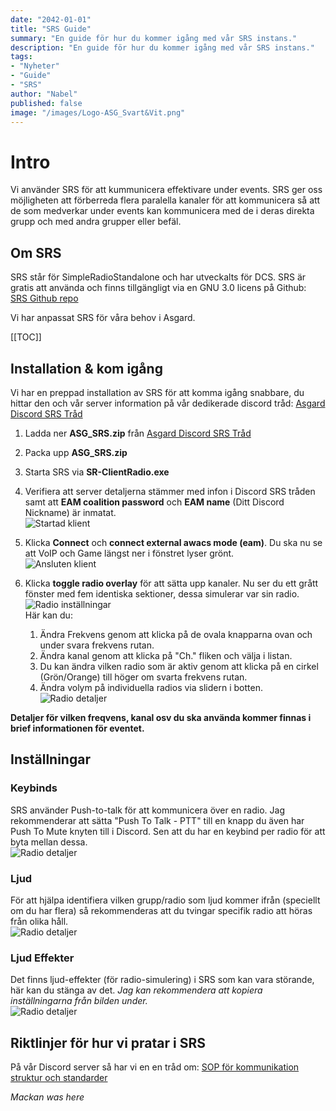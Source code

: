 ```yaml
---
date: "2042-01-01"
title: "SRS Guide"
summary: "En guide för hur du kommer igång med vår SRS instans."
description: "En guide för hur du kommer igång med vår SRS instans."
tags:
- "Nyheter"
- "Guide"
- "SRS"
author: "Nabel"
published: false
image: "/images/Logo-ASG_Svart&Vit.png"
---
```


# Intro
Vi använder SRS för att kummunicera effektivare under events. SRS ger oss möjligheten att förberreda flera paralella kanaler för att kommunicera så att de som medverkar under events kan kommunicera med de i deras direkta grupp och med andra grupper eller befäl.

## Om SRS
SRS står för SimpleRadioStandalone och har utveckalts för DCS. SRS är gratis att använda och finns tillgängligt via en GNU 3.0 licens på Github: [SRS Github repo](https://github.com/ciribob/DCS-SimpleRadioStandalone)

Vi har anpassat SRS för våra behov i Asgard.

[[TOC]]

## Installation & kom igång
Vi har en preppad installation av SRS för att komma igång snabbare, du hittar den och vår server information på vår dedikerade discord tråd: [Asgard Discord SRS Tråd](https://discord.com/channels/308968482480062464/1162392609554174114)


1. Ladda ner **ASG_SRS.zip** från [Asgard Discord SRS Tråd](https://discord.com/channels/308968482480062464/1162392609554174114)  
2. Packa upp **ASG_SRS.zip**
3. Starta SRS via **SR-ClientRadio.exe**
4. Verifiera att server detaljerna stämmer med infon i Discord SRS tråden samt att **EAM coalition password** och **EAM name** (Ditt Discord Nickname) är inmatat.  
![Startad klient](/images/SRS/SRS_General.webp)  

5. Klicka **Connect** och **connect external awacs mode (eam)**. Du ska nu se att VoIP och Game längst ner i fönstret lyser grönt.  
![Ansluten klient](/images/SRS/SRS_General_Connected.webp)  

6. Klicka **toggle radio overlay** för att sätta upp kanaler. Nu ser du ett grått fönster med fem identiska sektioner, dessa simulerar var sin radio.  
![Radio inställningar](/images/SRS/SRS_Radio.webp)  
Här kan du:  
   1. Ändra Frekvens genom att klicka på de ovala knapparna ovan och under svara frekvens rutan. 
   2. Ändra kanal genom att klicka på "Ch." fliken och välja i listan. 
   3. Du kan ändra vilken radio som är aktiv genom att klicka på en cirkel (Grön/Orange) till höger om svarta frekvens rutan.  
   4. Ändra volym på individuella radios via slidern i botten.  
![Radio detaljer](/images/SRS/SRS_Radio_Details.webp)  

**Detaljer för vilken freqvens, kanal osv du ska använda kommer finnas i brief informationen för eventet.**


## Inställningar
### Keybinds
SRS använder Push-to-talk för att kommunicera över en radio. Jag rekommenderar  att sätta "Push To Talk - PTT" till en knapp du även har Push To Mute knyten till i Discord. Sen att du har en keybind per radio för att byta mellan dessa.  
![Radio detaljer](/images/SRS/SRS_Controls.webp)

### Ljud 
För att hjälpa identifiera vilken grupp/radio som ljud kommer ifrån (speciellt om du har flera) så rekommenderas att du tvingar specifik radio att höras från olika håll.  
![Radio detaljer](/images/SRS/SRS_Settings_Audio.webp)

### Ljud Effekter 
Det finns ljud-effekter (för radio-simulering) i SRS som kan vara störande, här kan du stänga av det. *Jag kan rekommendera att kopiera inställningarna från bilden under.*  
![Radio detaljer](/images/SRS/SRS_Settings_Effects.webp)

## Riktlinjer för hur vi pratar i SRS
På vår Discord server så har vi en en tråd om: [SOP för kommunikation struktur och standarder](https://discord.com/channels/308968482480062464/1295111794679087115)  


*Mackan was here*